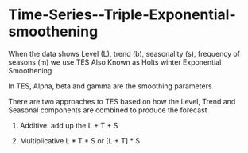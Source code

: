 # Time-Series--Triple-Exponential-smoothening

When the data shows Level (L), trend (b), seasonality (s), frequency of seasons (m) we use TES
Also Known as Holts winter Exponential Smoothening

In TES, Alpha, beta and gamma are the smoothing parameters

There are two approaches to TES based on how the Level, Trend and Seasonal components are combined to produce the forecast

1. Additive: add up the L + T + S

2. Multiplicative L * T * S or [L + T] * S
